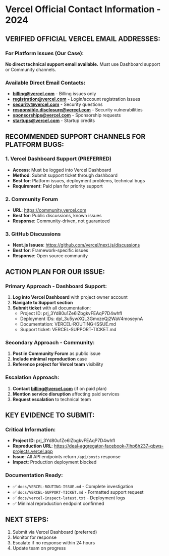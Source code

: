 # Vercel Official Contact Information - 2024

## **VERIFIED OFFICIAL VERCEL EMAIL ADDRESSES:**

### **For Platform Issues (Our Case):**
**No direct technical support email available.**
Must use Dashboard support or Community channels.

### **Available Direct Email Contacts:**
- **billing@vercel.com** - Billing issues only
- **registration@vercel.com** - Login/account registration issues
- **security@vercel.com** - Security questions
- **responsible.disclosure@vercel.com** - Security vulnerabilities
- **sponsorships@vercel.com** - Sponsorship requests
- **startups@vercel.com** - Startup credits

## **RECOMMENDED SUPPORT CHANNELS FOR PLATFORM BUGS:**

### **1. Vercel Dashboard Support (PREFERRED)**
- **Access**: Must be logged into Vercel Dashboard
- **Method**: Submit support ticket through dashboard
- **Best for**: Platform issues, deployment problems, technical bugs
- **Requirement**: Paid plan for priority support

### **2. Community Forum**
- **URL**: https://community.vercel.com
- **Best for**: Public discussions, known issues
- **Response**: Community-driven, not guaranteed

### **3. GitHub Discussions**
- **Next.js Issues**: https://github.com/vercel/next.js/discussions
- **Best for**: Framework-specific issues
- **Response**: Open source community

## **ACTION PLAN FOR OUR ISSUE:**

### **Primary Approach - Dashboard Support:**
1. **Log into Vercel Dashboard** with project owner account
2. **Navigate to Support section**
3. **Submit ticket** with all documentation:
   - Project ID: prj_3Yd80u1Ze6lZbgkvFEAqP7D4whfl
   - Deployment IDs: dpl_3u5ywXQL3GmxzeQj2WaV4moseynA
   - Documentation: VERCEL-ROUTING-ISSUE.md
   - Support ticket: VERCEL-SUPPORT-TICKET.md

### **Secondary Approach - Community:**
1. **Post in Community Forum** as public issue
2. **Include minimal reproduction** case
3. **Reference project for Vercel team** visibility

### **Escalation Approach:**
1. **Contact billing@vercel.com** (if on paid plan)
2. **Mention service disruption** affecting paid services
3. **Request escalation** to technical team

## **KEY EVIDENCE TO SUBMIT:**

### **Critical Information:**
- **Project ID**: prj_3Yd80u1Ze6lZbgkvFEAqP7D4whfl
- **Reproduction URL**: https://deal-aggregator-facebook-7lhp6h237-qbws-projects.vercel.app
- **Issue**: All API endpoints return `/api/posts` response
- **Impact**: Production deployment blocked

### **Documentation Ready:**
- ✅ `docs/VERCEL-ROUTING-ISSUE.md` - Complete investigation
- ✅ `docs/VERCEL-SUPPORT-TICKET.md` - Formatted support request
- ✅ `docs/vercel-inspect-latest.txt` - Deployment logs
- ✅ Minimal reproduction endpoint confirmed

## **NEXT STEPS:**
1. Submit via Vercel Dashboard (preferred)
2. Monitor for response
3. Escalate if no response within 24 hours
4. Update team on progress